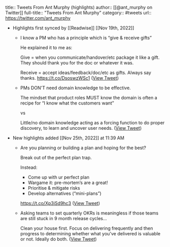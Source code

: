 title:: Tweets From Ant Murphy (highlights)
author:: [[@ant_murphy on Twitter]]
full-title:: "Tweets From Ant Murphy"
category:: #tweets
url:: https://twitter.com/ant_murphy

- Highlights first synced by [[Readwise]] [[Nov 19th, 2022]]
	- I know a PM who has a principle which is “give & receive gifts”
	  
	  He explained it to me as:
	  
	  Give = when you communicate/handover/etc package it like a gift. They should thank you for the doc or whatever it was.
	  
	  Receive = accept ideas/feedback/doc/etc as gifts. Always say thanks. https://t.co/DsoswzWSc1 ([View Tweet](https://twitter.com/ant_murphy/status/1397447975832461314))
	- PMs DON'T need domain knowledge to be effective.
	  
	  The mindset that product roles MUST know the domain is often a recipe for “I know what the customers want”
	  
	  vs
	  
	  Little/no domain knowledge acting as a forcing function to do proper discovery, to learn and uncover user needs. ([View Tweet](https://twitter.com/ant_murphy/status/1471017434022879232))
- New highlights added [[Nov 25th, 2022]] at 11:39 AM
	- Are you planning or building a plan and hoping for the best?
	  
	  Break out of the perfect plan trap. 
	  
	  Instead:
	  * Come up with ur perfect plan
	  * Wargame it: pre-mortem’s are a great!
	  * Prioritise & mitigate risks
	  * Develop alternatives (“mini-plans”)
	  
	  https://t.co/Xp3iSd9hc3 ([View Tweet](https://twitter.com/ant_murphy/status/1595616193188093952))
	- Asking teams to set quarterly OKRs is meaningless if those teams are still stuck in 9 month release cycles...
	  
	  Clean your house first. Focus on delivering frequently and then progress to determining whether what you've delivered is valuable or not. Ideally do both. ([View Tweet](https://twitter.com/ant_murphy/status/1595650670329151488))